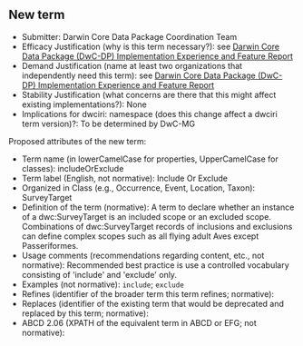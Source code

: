 ## New term

* Submitter: Darwin Core Data Package Coordination Team
* Efficacy Justification (why is this term necessary?): see [Darwin Core Data Package (DwC-DP) Implementation Experience and Feature Report](https://gbif.github.io/dwc-dp/docs/dwc_dp_implementation_feature_reports.pdf)
* Demand Justification (name at least two organizations that independently need this term): see [Darwin Core Data Package (DwC-DP) Implementation Experience and Feature Report](https://gbif.github.io/dwc-dp/docs/dwc_dp_implementation_feature_reports.pdf)
* Stability Justification (what concerns are there that this might affect existing implementations?): None
* Implications for dwciri: namespace (does this change affect a dwciri term version)?: To be determined by DwC-MG

Proposed attributes of the new term:

* Term name (in lowerCamelCase for properties, UpperCamelCase for classes): includeOrExclude
* Term label (English, not normative): Include Or Exclude
* Organized in Class (e.g., Occurrence, Event, Location, Taxon): SurveyTarget
* Definition of the term (normative): A term to declare whether an instance of a dwc:SurveyTarget is an included scope or an excluded scope. Combinations of dwc:SurveyTarget records of inclusions and exclusions can define complex scopes such as all flying adult Aves except Passeriformes.
* Usage comments (recommendations regarding content, etc., not normative): Recommended best practice is use a controlled vocabulary consisting of 'include' and 'exclude' only.
* Examples (not normative): `include`; `exclude`
* Refines (identifier of the broader term this term refines; normative): 
* Replaces (identifier of the existing term that would be deprecated and replaced by this term; normative): 
* ABCD 2.06 (XPATH of the equivalent term in ABCD or EFG; not normative): 
